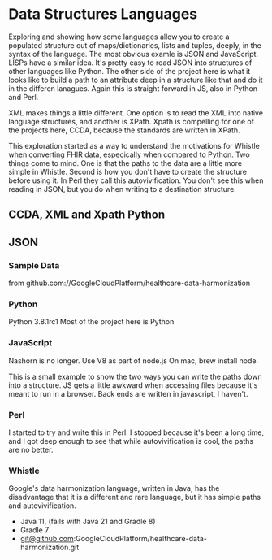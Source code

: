 # Data Structures Languages

Exploring and showing how some languages allow you to create a populated structure out of maps/dictionaries, lists and tuples, deeply, in the syntax of the language. The most obvious examle is JSON and JavaScript. LISPs have a similar idea. It's pretty easy to read JSON into structures of other languages like Python. The other side of the project here is what it looks like to build a path to an attribute deep in a structure like that and do it in the differen lanagues. Again this is straight forward in JS, also in Python and Perl. 

XML makes things a little different. One option is to read the XML into native language structures, and another is XPath. Xpath is compelling for one of the projects here, CCDA, because the standards are written in XPath.

This exploration started as a way to understand the motivations for Whistle when converting FHIR data, especically when compared to Python. Two things come to mind. One is that the paths to the data are a little more simple in Whistle. Second is how you don't have to create the structure before using it. In Perl they call this autovivification. You don't see this when reading in JSON, but you do when writing to a destination structure.


## CCDA, XML and Xpath Python 

## JSON
### Sample Data
from 	github.com://GoogleCloudPlatform/healthcare-data-harmonization


### Python
Python 3.8.1rc1
Most of the project here is Python

### JavaScript
Nashorn is no longer. Use V8 as part of node.js On mac, brew install node.

This is a small example to show the two ways you can write the paths down into a structure. JS gets a little awkward when accessing files because it's meant to run in a browser. Back ends are written in javascript, I haven't.

### Perl
I started to try and write this in Perl. I stopped because it's been a long time, and I got deep enough to see that while autovivification is cool, the paths are no better.

### Whistle
Google's data harmonization language, written in Java, has the disadvantage that it is a different and rare language, but it has simple paths and autovivification.
- Java 11, (fails with Java 21 and Gradle 8)
- Gradle 7 
- git@github.com:GoogleCloudPlatform/healthcare-data-harmonization.git



